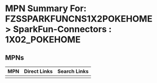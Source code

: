 



# MPN Summary For: FZSSPARKFUNCNS1X2POKEHOME > SparkFun-Connectors : 1X02_POKEHOME

## MPNs
  

|MPN|Direct Links|Search Links|
| :--- | :--- | :--- |
||||
